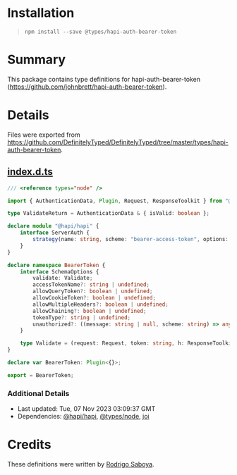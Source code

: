 # Installation
> `npm install --save @types/hapi-auth-bearer-token`

# Summary
This package contains type definitions for hapi-auth-bearer-token (https://github.com/johnbrett/hapi-auth-bearer-token).

# Details
Files were exported from https://github.com/DefinitelyTyped/DefinitelyTyped/tree/master/types/hapi-auth-bearer-token.
## [index.d.ts](https://github.com/DefinitelyTyped/DefinitelyTyped/tree/master/types/hapi-auth-bearer-token/index.d.ts)
````ts
/// <reference types="node" />

import { AuthenticationData, Plugin, Request, ResponseToolkit } from "@hapi/hapi";

type ValidateReturn = AuthenticationData & { isValid: boolean };

declare module "@hapi/hapi" {
    interface ServerAuth {
        strategy(name: string, scheme: "bearer-access-token", options: BearerToken.SchemaOptions): void;
    }
}

declare namespace BearerToken {
    interface SchemaOptions {
        validate: Validate;
        accessTokenName?: string | undefined;
        allowQueryToken?: boolean | undefined;
        allowCookieToken?: boolean | undefined;
        allowMultipleHeaders?: boolean | undefined;
        allowChaining?: boolean | undefined;
        tokenType?: string | undefined;
        unauthorized?: ((message: string | null, scheme: string) => any) | undefined;
    }

    type Validate = (request: Request, token: string, h: ResponseToolkit) => Promise<ValidateReturn> | ValidateReturn;
}

declare var BearerToken: Plugin<{}>;

export = BearerToken;

````

### Additional Details
 * Last updated: Tue, 07 Nov 2023 03:09:37 GMT
 * Dependencies: [@hapi/hapi](https://npmjs.com/package/@hapi/hapi), [@types/node](https://npmjs.com/package/@types/node), [joi](https://npmjs.com/package/joi)

# Credits
These definitions were written by [Rodrigo Saboya](https://github.com/saboya).
